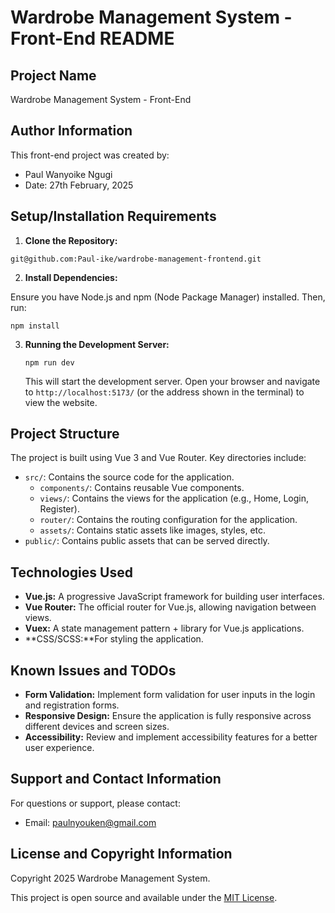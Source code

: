 # Wardrobe Management System - Front-End README

## Project Name

Wardrobe Management System - Front-End

## Author Information

This front-end project was created by:

- Paul Wanyoike Ngugi
- Date: 27th February, 2025

## Setup/Installation Requirements

1. **Clone the Repository:**
```
git@github.com:Paul-ike/wardrobe-management-frontend.git
```

2. **Install Dependencies:**

Ensure you have Node.js and npm (Node Package Manager) installed. Then, run:

```
npm install
```

3.  **Running the Development Server:**
    ```
    npm run dev
    ```
    This will start the development server. Open your browser and navigate to `http://localhost:5173/` (or the address shown in the terminal) to view the website.

## Project Structure

The project is built using Vue 3 and Vue Router. Key directories include:

* `src/`: Contains the source code for the application.
  * `components/`: Contains reusable Vue components.
  * `views/`: Contains the views for the application (e.g., Home, Login, Register).
  * `router/`: Contains the routing configuration for the application.
  * `assets/`: Contains static assets like images, styles, etc.
* `public/`: Contains public assets that can be served directly.

## Technologies Used

*   **Vue.js:** A progressive JavaScript framework for building user interfaces.
*   **Vue Router:** The official router for Vue.js, allowing navigation between views.
*   **Vuex:** A state management pattern + library for Vue.js applications.
*   **CSS/SCSS:**For styling the application.

## Known Issues and TODOs

*   **Form Validation:** Implement form validation for user inputs in the login and registration forms.
*   **Responsive Design:** Ensure the application is fully responsive across different devices and screen sizes.
*   **Accessibility:** Review and implement accessibility features for a better user experience.

## Support and Contact Information

For questions or support, please contact:

-   Email: paulnyouken@gmail.com

## License and Copyright Information

Copyright 2025 Wardrobe Management System.

This project is open source and available under the [MIT License](LICENSE).